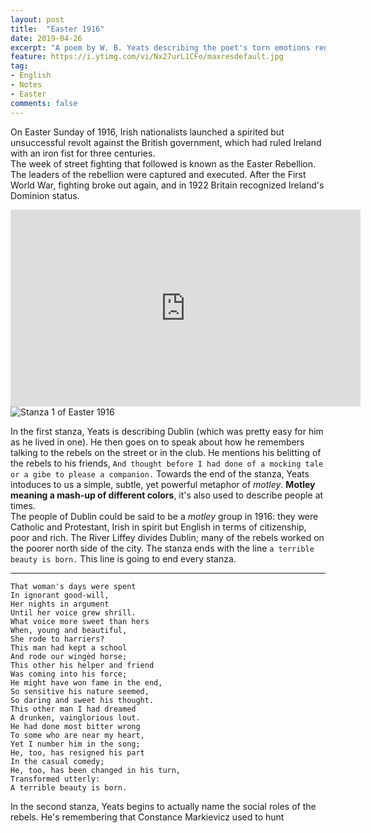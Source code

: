 ```yaml
---
layout: post
title:  "Easter 1916"
date: 2019-04-26
excerpt: "A poem by W. B. Yeats describing the poet's torn emotions regarding the events of the Easter Rising staged in Ireland against British rule on Easter Monday, April 24, 1916. The uprising was unsuccessful, and most of the Irish republican leaders involved were executed for treason."
feature: https://i.ytimg.com/vi/Nx27urL1CFo/maxresdefault.jpg
tag:
- English
- Notes
- Easter
comments: false
---
```


On Easter Sunday of 1916, Irish nationalists launched a spirited but unsuccessful revolt against the British government, which had ruled Ireland with an iron fist for three centuries.  
The week of street fighting that followed is known as the Easter Rebellion. The leaders of the rebellion were captured and executed. After the First World War, fighting broke out again, and in 1922 Britain recognized Ireland's Dominion status.

<iframe width="560" height="315" src="https://www.youtube.com/embed/VLt_OuzW9n0" frameborder="0" allow="accelerometer; autoplay; encrypted-media; gyroscope; picture-in-picture"> </iframe>

</br>

<img src="https://dwarf.pro/assets\img\Easter 1916\Stanza 1 - Easter 1916.png" alt="Stanza 1 of Easter 1916">

In the first stanza, Yeats is describing Dublin (which was pretty easy for him as he lived in one). He then goes on to speak about how he remembers talking to the rebels on the street or in the club. He mentions his belitting of the rebels to his friends, `And thought before I had done of a mocking tale or a gibe to please a companion.` Towards the end of the stanza, Yeats intoduces to us a simple, subtle, yet powerful metaphor of *motley*. **Motley meaning a mash-up of different colors**, it's also used to describe people at times.  
The people of Dublin could be said to be a *motley* group in 1916: they were Catholic and Protestant, Irish in spirit but English in terms of citizenship, poor and rich. The River Liffey divides Dublin; many of the rebels worked on the poorer north side of the city. The stanza ends with the line `a terrible beauty is born.` This line is going to end every stanza.

---

    That woman's days were spent
    In ignorant good-will,
    Her nights in argument
    Until her voice grew shrill.
    What voice more sweet than hers
    When, young and beautiful,
    She rode to harriers?
    This man had kept a school
    And rode our wingèd horse;
    This other his helper and friend
    Was coming into his force;
    He might have won fame in the end,
    So sensitive his nature seemed,
    So daring and sweet his thought.
    This other man I had dreamed
    A drunken, vainglorious lout.
    He had done most bitter wrong
    To some who are near my heart,
    Yet I number him in the song;
    He, too, has resigned his part
    In the casual comedy;
    He, too, has been changed in his turn,
    Transformed utterly:
    A terrible beauty is born.

In the second stanza, Yeats begins to actually name the social roles of the rebels. He's remembering that Constance Markievicz used to hunt 